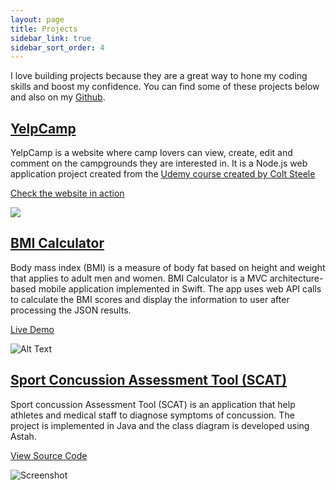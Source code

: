 ```yaml
---
layout: page
title: Projects 
sidebar_link: true
sidebar_sort_order: 4
---
```


I love building projects because they are a great way to hone my coding skills and boost my confidence. You can find some of these projects below and also on my <a href="https://github.com/peggiezx">Github</a>.

## <a href="https://xun-zhong-yelpcamp.herokuapp.com/">YelpCamp</a>

YelpCamp is a website where camp lovers can view, create, edit and comment on the campgrounds they are interested in. It is a Node.js web application project created from the <a href="https://www.udemy.com/course/the-web-developer-bootcamp/"> Udemy course created by Colt Steele</a>

<a href="https://xun-zhong-yelpcamp.herokuapp.com/">Check the website in action</a>

<a href="https://xun-zhong-yelpcamp.herokuapp.com/"><img src="https://res.cloudinary.com/peggiexplode/image/upload/v1631739772/YelpCamp/github_img_ukprqp.png"></a>

## <a href="https://github.com/peggiezx/BMI_Calculator">BMI Calculator</a>

Body mass index (BMI) is a measure of body fat based on height and weight that applies to adult men and women. BMI Calculator is a MVC architecture-based mobile application implemented in Swift. The app uses web API calls to calculate the BMI scores and display the information to user after processing the JSON results. 

<a href="https://github.com/peggiezx/BMI_Calculator">Live Demo</a>

![Alt Text](https://j.gifs.com/Og8GOB.gif)

##  <a href="https://github.com/peggiezx/Sport_Concussion_Assessment_System">Sport Concussion Assessment Tool (SCAT) </a>
Sport concussion Assessment Tool (SCAT) is an application that help athletes and medical staff to diagnose symptoms of concussion. The project is implemented in Java and the class diagram is developed using Astah.

<a href="https://github.com/peggiezx/Sport_Concussion_Assessment_System">View Source Code</a>

![Screenshot](https://res.cloudinary.com/peggiexplode/image/upload/v1631907525/YelpCamp/Screen_Shot_2021-09-17_at_3.35.47_PM_t1ircm.png)

